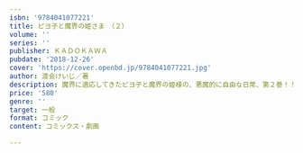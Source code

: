 ```yaml
---
isbn: '9784041077221'
title: ピヨ子と魔界の姫さま　（２）
volume: ''
series: ''
publisher: ＫＡＤＯＫＡＷＡ
pubdate: '2018-12-26'
cover: 'https://cover.openbd.jp/9784041077221.jpg'
author: 渡会けいじ／著
description: 魔界に適応してきたピヨ子と魔界の姫様の、悪魔的に自由な日常、第２巻！！
price: '580'
genre: ''
target: 一般
format: コミック
content: コミックス・劇画

---
```


